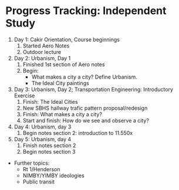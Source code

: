 # Progress Tracking: Independent Study
1. Day 1: Cakir Orientation, Course beginnings
    1. Started Aero Notes
    2. Outdoor lecture
2. Day 2: Urbanism, Day 1
    1. Finished 1st section of Aero notes
    2. Begin:
        - What makes a city a city? Define Urbanism. 
        - The Ideal City paintings
3. Day 3: Urbanism, Day 2; Transportation Engineering: Introductory Exercise
    1. Finish: The Ideal Cities
    2. New SBHS hallway trafic pattern proposal/redesign
    3. Finish: What makes a city a city?
    4. Start and finish: How do we see and observe a city?
4. Day 4: Urbanism, day 3
    1. Begin notes section 2: introduction to 11.550x
5. Day 5: Urbanism, day 4
    1. Finish notes section 2
    2. Begin notes section 3
- Further topics:
    * Rt 1/Henderson
    * NIMBY/YIMBY ideologies
    * Public transit